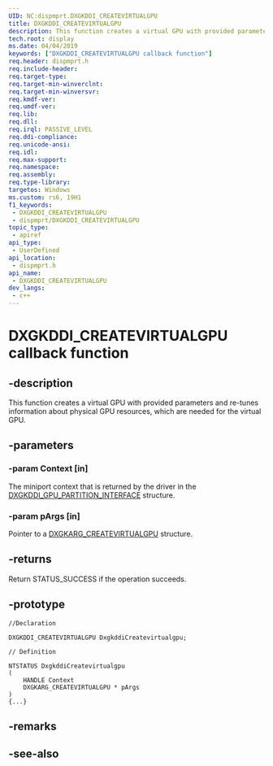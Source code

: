 ```yaml
---
UID: NC:dispmprt.DXGKDDI_CREATEVIRTUALGPU
title: DXGKDDI_CREATEVIRTUALGPU
description: This function creates a virtual GPU with provided parameters and re-tunes information about physical GPU resources, which are needed for the virtual GPU.
tech.root: display
ms.date: 04/04/2019
keywords: ["DXGKDDI_CREATEVIRTUALGPU callback function"]
req.header: dispmprt.h
req.include-header: 
req.target-type: 
req.target-min-winverclnt: 
req.target-min-winversvr: 
req.kmdf-ver: 
req.umdf-ver: 
req.lib: 
req.dll: 
req.irql: PASSIVE_LEVEL
req.ddi-compliance: 
req.unicode-ansi: 
req.idl: 
req.max-support: 
req.namespace: 
req.assembly: 
req.type-library: 
targetos: Windows
ms.custom: rs6, 19H1
f1_keywords:
 - DXGKDDI_CREATEVIRTUALGPU
 - dispmprt/DXGKDDI_CREATEVIRTUALGPU
topic_type:
 - apiref
api_type:
 - UserDefined
api_location:
 - dispmprt.h
api_name:
 - DXGKDDI_CREATEVIRTUALGPU
dev_langs:
 - c++
---
```


# DXGKDDI_CREATEVIRTUALGPU callback function


## -description

This function creates a virtual GPU with provided parameters and re-tunes information about physical GPU resources, which are needed for the virtual GPU.

## -parameters

### -param Context [in]

The miniport context that is returned by the driver in the [DXGKDDI_GPU_PARTITION_INTERFACE](ns-dispmprt-_dxgkddi_gpu_partition_interface.md) structure.

### -param pArgs [in]

Pointer to a [DXGKARG_CREATEVIRTUALGPU](ns-dispmprt-_dxgkarg_createvirtualgpu.md) structure.

## -returns

Return STATUS_SUCCESS if the operation succeeds.

## -prototype

```
//Declaration

DXGKDDI_CREATEVIRTUALGPU DxgkddiCreatevirtualgpu; 

// Definition

NTSTATUS DxgkddiCreatevirtualgpu 
(
	HANDLE Context
	DXGKARG_CREATEVIRTUALGPU * pArgs
)
{...}

```

## -remarks

## -see-also

